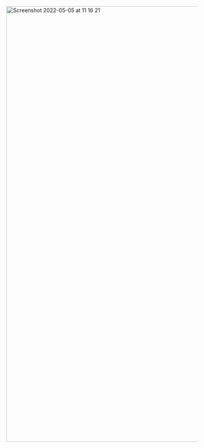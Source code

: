 <img width="1145" alt="Screenshot 2022-05-05 at 11 16 21" src="https://user-images.githubusercontent.com/89992629/166904187-2b2e6997-c7cb-4b35-9143-21f66d9fbf73.png">
